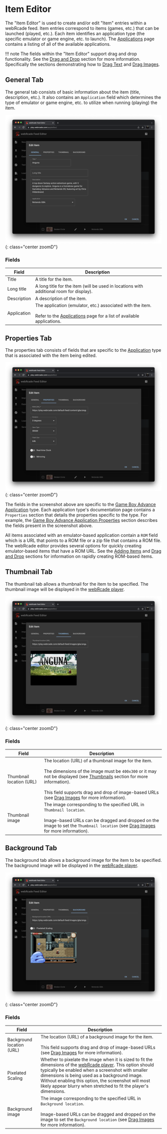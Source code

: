 # Item Editor

The "Item Editor" is used to create and/or edit "Item" entries within a webЯcade feed. Item entries correspond to items (games, etc.) that can be launched (played, etc.). Each item identifies an application type (the specific emulator or game engine, etc. to launch). The [Applications](../../apps/index.md) page contains a listing of all of the available applications. 

!!! note
    The fields within the "Item Editor" support drag and drop functionality. See the [Drag and Drop](../draganddrop.md) section for more information. Specifically the sections demonstrating how to [Drag Text](../draganddrop.md#drag-text) and [Drag Images](../draganddrop.md#drag-images).

## General Tab

The general tab consists of basic information about the item (title, description, etc.). It also contains an `Application` field which determines the type of emulator or game engine, etc. to utilize when running (playing) the item.

![](../../assets/images/editor/itemeditor/generaltab.png){: class="center zoomD"}

### Fields

| __Field__ | __Description__ |
| --- | --- |
| Title |  A title for the item. |
| Long title | A long title for the item (will be used in locations with additional room for display). |
| Description | A description of the item. |
| Application |  The application (emulator, etc.) associated with the item.<br><br>Refer to the [Applications](../../apps/index.md) page for a list of available applications. |

## Properties Tab

The properties tab consists of fields that are specific to the [Application](../../apps/index.md) type that is associated with the item being edited.

![](../../assets/images/editor/itemeditor/propstab.png){: class="center zoomD"}

The fields in the screenshot above are specific to the [Game Boy Advance Application](../../apps/emulators/gba/index.md) type. Each application type's documentation page contains a `Properties` section that details the properties specific to the type. For example, the [Game Boy Advance Application Properties](../../apps/emulators/gba/index.md#properties) section describes the fields present in the screenshot above.

All items associated with an emulator-based application contain a `ROM` field which is a URL that points to a ROM file or a zip file that contains a ROM file. The webЯcade editor provides several options for quickly creating emulator-based items that have a ROM URL. See the [Adding Items](../workspace/addingitems.md) and [Drag and Drop](../draganddrop.md) sections for information on rapidly creating ROM-based items.

## Thumbnail Tab

The thumbnail tab allows a thumbnail for the item to be specified. The thumbnail image will be displayed in the [webЯcade player](../../userguide/index.md).

![](../../assets/images/editor/itemeditor/thumbnailtab.png){: class="center zoomD"}

### Fields

| __Field__ | __Description__ |
| --- | --- |
| Thumbnail location (URL) | The location (URL) of a thumbnail image for the item.<br><br>The dimensions of the image must be `400x300` or it may not be displayed (see [Thumbnails](../thumbnails.md) section for more information).<br><br>This field supports drag and drop of image-based URLs (see [Drag Images](../draganddrop.md#drag-images) for more information). |
| Thumbnail image | The image corresponding to the specified URL in `Thumbnail location`.<br><br>Image-based URLs can be dragged and dropped on the image to set the `Thumbnail location` (see [Drag Images](../draganddrop.md#drag-images) for more information). |

## Background Tab

The background tab allows a background image for the item to be specified. The background image will be displayed in the [webЯcade player](../../userguide/index.md).

![](../../assets/images/editor/itemeditor/backgroundtab.png){: class="center zoomD"}

### Fields

| __Field__ | __Description__ |
| --- | --- |
| Background location (URL) | The location (URL) of a background image for the item.<br><br>This field supports drag and drop of image-based URLs (see [Drag Images](../draganddrop.md#drag-images) for more information). |
| Pixelated Scaling | Whether to pixelate the image when it is sized to fit the dimensions of the [webЯcade player](../../userguide/index.md). This option should typically be enabled when a screenshot with smaller dimensions is being used as a background image. Without enabling this option, the screenshot will most likely appear blurry when stretched to fit the player's dimensions. |
| Background image | The image corresponding to the specified URL in `Background location`.<br><br>Image-based URLs can be dragged and dropped on the image to set the `Background location` (see [Drag Images](../draganddrop.md#drag-images) for more information).   |
